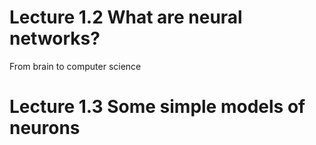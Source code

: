 # Lecture 1.2 What are neural networks?
From brain to computer science

# Lecture 1.3 Some simple models of neurons

<!--stackedit_data:
eyJoaXN0b3J5IjpbLTEyNDc1MjA4NTUsMTkyNTA3NjYwNywtMj
A4ODc0NjYxMiwtMTc0MzQ2NDQ2OV19
-->